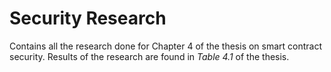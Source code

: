 # Security Research

Contains all the research done for Chapter 4 of the thesis on smart contract security. Results of the research are found in _Table 4.1_ of the thesis.
